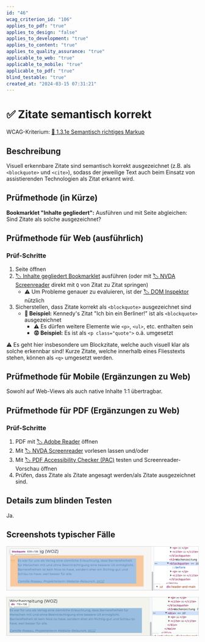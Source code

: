```yaml
---
id: "46"
wcag_criterion_id: "106"
applies_to_pdf: "true"
applies_to_design: "false"
applies_to_development: "true"
applies_to_content: "true"
applies_to_quality_assurance: "true"
applicable_to_web: "true"
applicable_to_mobile: "true"
applicable_to_pdf: "true"
blind_testable: "true"
created_at: "2024-03-15 07:31:21"
---
```


# ✅ Zitate semantisch korrekt

WCAG-Kriterium: [📜 1.3.1e Semantisch richtiges Markup](..)

## Beschreibung

Visuell erkennbare Zitate sind semantisch korrekt ausgezeichnet (z.B. als `<blockquote>` und `<cite>`), sodass der jeweilige Text auch beim Einsatz von assistierenden Technologien als Zitat erkannt wird.

## Prüfmethode (in Kürze)

**Bookmarklet "Inhalte gegliedert":** Ausführen und mit Seite abgleichen: Sind Zitate als solche ausgezeichnet?

## Prüfmethode für Web (ausführlich)

### Prüf-Schritte

1. Seite öffnen
1. [🏷️ Inhalte gegliedert Bookmarklet](/de/tags/inhalte-gegliedert-bookmarklet) ausführen (oder mit [🏷️ NVDA Screenreader](/de/tags/nvda-screenreader) direkt mit `Q` von Zitat zu Zitat springen)
    - ⚠️ Um Probleme genauer zu evaluieren, ist der [🏷️ DOM Inspektor](/de/tags/dom-inspektor) nützlich
1. Sicherstellen, dass Zitate korrekt als `<blockquote>` ausgezeichnet sind
    - **🙂 Beispiel:** Kennedy's Zitat "Ich bin ein Berliner!" ist als `<blockquote>` ausgezeichnet
        - ⚠️ Es dürfen weitere Elemente wie `<p>`, `<ul>`, etc. enthalten sein
        - **😡 Beispiel:** Es ist als `<p class="quote">` o.ä. umgesetzt

⚠️ Es geht hier insbesondere um Blockzitate, welche auch visuell klar als solche erkennbar sind! Kurze Zitate, welche innerhalb eines Fliesstexts stehen, können als `<q>` umgesetzt werden.

## Prüfmethode für Mobile (Ergänzungen zu Web)

Sowohl auf Web-Views als auch native Inhalte 1:1 übertragbar.

## Prüfmethode für PDF (Ergänzungen zu Web)

### Prüf-Schritte
1. PDF mit [🏷️ Adobe Reader](/de/tags/adobe-reader) öffnen
1. Mit [🏷️ NVDA Screenreader](/de/tags/nvda-screenreader) vorlesen lassen und/oder
1. Mit [🏷️ PDF Accessibility Checker (PAC)](/de/tags/pdf-accessibility-checker-pac) testen und Screenreader-Vorschau öffnen
1. Prüfen, dass Zitate als Zitate angesagt werden/als Zitate ausgezeichnet sind.

## Details zum blinden Testen

Ja.

## Screenshots typischer Fälle

![Ein Zitat als BLOCKQUOTE umgesetzt](images/ein-zitat-als-blockquote-umgesetzt.png)

![Ein Zitat als DIV umgesetzt](images/ein-zitat-als-div-umgesetzt.png)